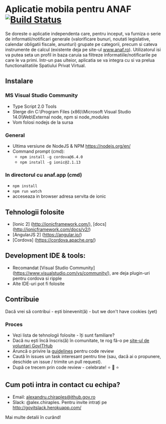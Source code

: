# Aplicatie mobila pentru ANAF [![Build Status](https://travis-ci.org/gov-ithub/anaf-mobile.svg?branch=master)](https://travis-ci.org/gov-ithub/anaf-mobile) 
Se doreste o aplicatie independenta care, pentru inceput, va furniza o serie de informatii/notificari generale (valorificare bunuri, noutati legislative, calendar obligatii fiscale, anunturi) grupate pe categorii, precum si cateva instrumente de calcul (existente deja pe site-ul www.anaf.ro). Utilizatorul isi va putea seta un profil in baza caruia sa filtreze informatiile/notificarile pe care le va primi. Intr-un pas ulteior, aplicatia se va integra cu si va prelua functionalitatiile Spatiului Privat Virtual.

## Instalare

### MS Visual Studio Community
- Type Script 2.0 Tools
- Sterge din C:\Program Files (x86)\Microsoft Visual Studio 14.0\Web\External node, npm si node_modules
- Vom folosi nodejs de la sursa

### General
- Ultima versiune de NodeJS & NPM https://nodejs.org/en/
- Command prompt (cmd): 
  - `npm install -g cordova@6.4.0`
  - `npm install -g ionic@2.1.13`

### In directorul cu anaf.app (cmd)
- `npm install`
- `npm run watch`
- acceseaza in browser adresa servita de ionic


## Tehnologii folosite
- [Ionic 2] (http://ionicframework.com/), [docs] (http://ionicframework.com/docs/v2/)
- [AngularJS 2] (https://angular.io/)
- [Cordova] (https://cordova.apache.org/)

## Development IDE & tools:
- Recomandat [Visual Studio Community] (https://www.visualstudio.com/vs/community/), are deja plugin-uri pentru cordova si ripple
- Alte IDE-uri pot fi folosite

## Contribuie

Dacă vrei să contribui - ești binevenit(ă) - but we don't have cookies (yet) 

### Proces
- Vezi lista de tehnologii folosite - îți sunt familiare?
- Dacă nu ești încă înscris(ă) în comunitate, te rog fă-o pe [site-ul de voluntari GovITHub](http://voluntari.ithub.gov.ro/)
- Aruncă o privire la [guidelines](https://github.com/gov-ithub/guidelines/blob/master/CODE_REVIEW.md) pentru code review 
- Caută în issues un task interesant pentru tine (sau, dacă ai o propunere, deschide un issue / trimite un pull request). 
- După ce trecem prin code review - celebrate! :star: :star2: :star:

## Cum poti intra in contact cu echipa?
- Email: alexandru.chiraples@ithub.gov.ro
- Slack: @alex.chiraples. Pentru invite intrați pe http://govitslack.herokuapp.com/

Mai multe detalii în curând! 
